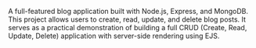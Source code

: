 A full-featured blog application built with Node.js, Express, and MongoDB. This project allows users to create, read, update, and delete blog posts. It serves as a practical demonstration of building a full CRUD (Create, Read, Update, Delete) application with server-side rendering using EJS.
